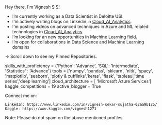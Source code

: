 
Hey there, I'm Vignesh S S!

     
-  I’m currently working as a Data Scientist in Deloitte USI.
-  I'm actively writing blogs on Linkedin in [Cloud_AI_Analytics](https://www.linkedin.com/company/cloud-ai-analytics/?viewAsMember=true).
-  I'm posting videos on advanced techniques in Azure and ML related technologies in [Cloud_AI_Analytics](https://www.youtube.com/channel/UCBhgeLTsXfbOCftTUu9nHSw)
-  I’m looking for an new opportunities in Machine Learning field.
-  I’m open for collaborations in Data Science and Machine Learning domains

    
-> Scroll down to see my Pinned Repositories.

skills_with_proficiency = {'Python': 'Advance', 'SQL': 'Intermediate', 'Statistics' : 'Advance'}
tools = ['numpy', 'pandas', 'sklearn', 'nltk', 'spacy', 'matplotlib', 'seaborn', 'plotly & cufflinks','keras', 'flask', 'tableau','time series','deep learning']
cloud_architecture = [ 'Microsoft Azure Services']
kaggle_competitions = 19
active_blogger = True

Connect me on:

    LinkedIn: https://www.linkedin.com/in/vignesh-sekar-sujatha-02aa9b125/
    Kaggle: https://www.kaggle.com/vignesh1271
    
Note: Please do not spam on the above mentioned profiles.

